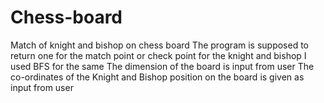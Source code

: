 # Chess-board
Match of knight and bishop on chess board
The program is supposed to return one for the match point or check point for the knight and bishop
I used BFS for the same
The dimension of the board is input from user
The co-ordinates of the Knight and Bishop position on the board is given as input from user
